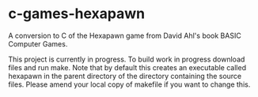 # c-games-hexapawn
A conversion to C of the Hexapawn game from David Ahl's book BASIC Computer Games.

This project is currently in progress.
To build work in progress download files and run make. Note that by default this creates an executable called hexapawn in the parent directory of the directory containing the source files. Please amend your local copy of makefile if you want to change this.
